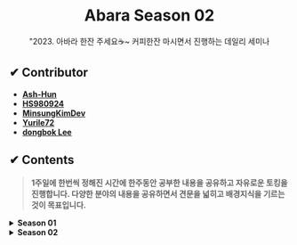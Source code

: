 <h1 align="center">Abara Season 02</h1>
<div align="center"><p>"2023. 아바라 한잔 주세요☕~ 커피한잔 마시면서 진행하는 데일리 세미나</p></div>


## ✔ Contributor
- [**Ash-Hun**](https://github.com/ash-hun)
- [**HS980924**](https://github.com/HS980924)
- [**MinsungKimDev**](https://github.com/MinsungKimDev)
- [**Yurile72**](https://github.com/Yurile72)
- [**dongbok Lee**](https://github.com/Dongbok-Lee)

## ✔ Contents
> **1주일에 한번씩 정해진 시간에 한주동안 공부한 내용을 공유하고 자유로운 토킹을 진행합니다. 다양한 분야의 내용을 공유하면서 견문을 넓히고 배경지식을 기르는것이 목표입니다.**

<!---
----------------------------------------------------------------------------
[ How to write mdfile? Through below form :) ]

- #### YY.mm.dd. Daily Seminar
  - Contributor 01 : Short explain, link   
  - Contributor 02 : Short explain, link  
  - Contributor 03 : Short explain, link    
  - etc..
  
----------------------------------------------------------------------------
--->

<details>
  <summary><b>Season 01</b></summary>

- #### **22.08.08. Daily Seminar**
  - Ash-Hun : 선형대수 기초, 행렬 표기법, 영어 회화 스터디 소개
  - HS980924 : Node.js 기본편 -핵심개념 이해-
  - MinsungKimDev : 코딩셰프 - 플러터 순한맛 강좌 15 ~ 20 
 
- #### **22.08.15. Daily Seminar**
  - Ash-Hun : "Attention is all Need" Paper Review, How to write on README.md  
  - HS980924 : JWT 토큰  
  - MinsungKimDev : 관계형 데이터베이스와 Join, Sequelize Framework  

- #### **22.08.22. Daily Seminar**
  - Ash-Hun :  KNN알고리즘 설명
  - HS980924 : 우선순위 큐 개념 및 동작 과정 설명
  - MinsungKimDev :  Sequelize module & Swagger 개념 및 사용법 설명

- #### **22.08.29. Daily Seminar**
  - Ash-Hun :   LSTM 개념 설명
  - HS980924 :   CORS 개념 설명
  - MinsungKimDev :   API 전송방식 개념 설명, HCS API 동작 시연

- #### **22.09.05. Holiday 🥰🥰**

- #### **22.09.13. Daily Seminar**
  - Ash-Hun : Advanced Python lec01 
  - HS980924 : Javascript Garbage Collector   
  - MinsungKimDev : Node.js ProjectMangaer 'PM2'  

- #### **22.09.19. Daily Seminar**
  - Ash-Hun : Advanced Python lec02  
  - HS980924 : Redis 파헤치기   
  - MinsungKimDev : 클라우드 컴퓨팅과 데이터센터  
  - Yurile72 : 파이썬 멀티쓰레딩
  
- #### **22.09.26. Pray2U Seminar😎😎**

- #### **22.10.06. METAVERSE Seminar (with. HNU 대학원)🤓🤓**

- #### **22.10.17. Daily Seminar**
  - Ash-Hun : DALL-E와 text2img의 트렌드  
  - HS980924 : Socket 통신   
  - MinsungKimDev : ESLint와 GPIO 시스템
  - Yurile72 : 카카오 화재로 알아보는 DR 시스템

- #### **22.10.30. Daily Seminar**
  - Ash-Hun : SW감리와 User Test(공기업 정보시스템 감리 경험공유)  
  - HS980924 : 스패닝 트리   
  - MinsungKimDev : 양자컴퓨팅 산업 응용 사례  
  - Yurile72 : 웹 해킹 스킬업 과정 (feat. BOB)  

- #### **22.11.01. 이력서/포트폴리오 비교분석 세미나 (1)**
  
- #### **22.11.10. 이력서/포트폴리오 비교분석 세미나 (2)**  

- #### **22.12.11. 이력서/포트폴리오 비교분석 세미나 (3)**

</details>

<details>
  <summary><b>Season 02</b></summary>
  
  - #### **23.01.09. Weekly Seminar**
    - Ash-Hun : Advanced Python + Numpy + Bootcamp
    - HS980924 : 리액트
    - Dongbok-Lee : 대규모 아키텍처 설계 기초
    - Yurile72 : MQTT통신
  
  - #### **23.01.15. Weekly Seminar**
    - Ash-Hun : 'Hermes' project
    - HS980924 : react Hook
    - Dongbok-Lee : GitOps
    - Yurile72 : Whatap DevOps
  
  - #### **23.01.22. Weekly Seminar**
    - Personal Vacation 1 (2/4)
  
  - #### **23.01.29. Weekly Seminar**
    - Personal Vacation 2 (2/4)
  
  - #### **23.02.05. Weekly Seminar**
    - Personal Vacation 3 (2/4)
    
  - #### **23.02.12. Weekly Seminar**
    - Ash-Hun : Machine Learning Work
    - HS980924 : 리액트_usestate
    - Dongbok-Lee : DDD 설계기법
    - Yurile72 : WebRTC
  - #### **23.02.17. Weekly Seminar**
    - Ash-Hun : Python Unit Test
    - HS980924 : XSS & CSRF 질문
    - Dongbok-Lee : KMP Algorithm
  - #### **23.02.27. Weekly Seminar**
    - Ash-Hun : MVC Design Pattern 
    - HS980924 : B-Tree
    - Dongbok-Lee : RDB NoSQL
  - #### **23.03.12. Weekly Seminar**
    - Ash-Hun : chatGPT
    - HS980924 : B+Tree
    - Dongbok-Lee : Bash Shell Script
  - #### **23.03.28. Weekly Seminar**
    - Ash-Hun : SOLID_Design Smells
    - HS980924 : Node.js
    - Dongbok-Lee : 좋은 객체 지향의 설계
  - #### **23.04.09. Weekly Seminar**
    - Ash-Hun : -  
    - HS980924 : -  
    - Dongbok-Lee : -  

</details>
